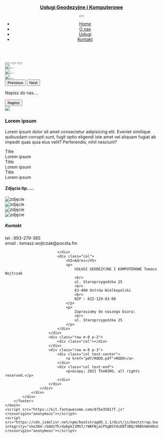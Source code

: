 <!DOCTYPE html>
<html>
<head>
    <meta charset='utf-8'>
    <meta http-equiv='X-UA-Compatible' content='IE=edge'>
    <title>Usługi Geodezyjne i Komputerowe</title>
    <meta name='viewport' content='width=device-width, initial-scale=1'>
    <link href="https://cdn.jsdelivr.net/npm/bootstrap@5.1.1/dist/css/bootstrap.min.css" rel="stylesheet" integrity="sha384-F3w7mX95PdgyTmZZMECAngseQB83DfGTowi0iMjiWaeVhAn4FJkqJByhZMI3AhiU" crossorigin="anonymous">
    <link rel='stylesheet' type='text/css' media='screen' href='main.css'>
</head>
<body>
    <main>
        <header class="sticky-top">
            <nav class="navbar navbar-expand-lg navbar-dark color-rgb-navbar">
                <div class="container">
                    <a class="navbar-brand" href="#">
                        <h3>Usługi Geodezyjne i Komputerowe</h3>
                    </a>
                    <button class="navbar-toggler" type="button" data-bs-toggle="collapse" data-bs-target="#navbarNav" aria-controls="navbarNav" aria-expanded="false" aria-label="Toggle navigation">
                        <span class="navbar-toggler-icon"></span>
                    </button>
                    <div class="collapse navbar-collapse flex-row-reverse" id="navbarNav">
                        <ul class="navbar-nav">
                            <li class="nav-item nav-item-size nav-item-border-active">
                                <a class="nav-link active text-center" href="index.html">
                                    <i class="fas fa-home fa-3x"></i>
                                    <div class="">Home</div>
                                </a>
                            </li>
                            <li class="nav-item nav-item-size text-center">
                                <a class="nav-link active" href="subpages/info.html">
                                    <i class="fas fa-info fa-3x"></i>
                                    <div class="">O nas</div>
                                </a>
                            </li>
                            <li class="nav-item nav-item-size">
                                <a class="nav-link active text-center" href="subpages/services.html">
                                    <i class="fas fa-chart-pie fa-3x"></i>
                                    <div class="">Usługi</div>
                                </a>
                            </li>
                            <li class="nav-item nav-item-size">
                                <a class="nav-link active text-center" href="subpages/contact.html">
                                    <i class="fas fa-phone fa-3x"></i>
                                    <div class="">Kontakt</div>
                                </a>
                            </li>
                        </ul>
                    </div>
                </div>
            </nav>
        </header>
        <article>
            <div id="carouselExampleIndicators" class="carousel slide" data-bs-ride="carousel">
                <div class="carousel-indicators">
                    <button type="button" data-bs-target="#carouselExampleIndicators" data-bs-slide-to="0" class="active" aria-current="true" aria-label="Slide 1"></button>
                    <button type="button" data-bs-target="#carouselExampleIndicators" data-bs-slide-to="1" aria-label="Slide 2"></button>
                    <button type="button" data-bs-target="#carouselExampleIndicators" data-bs-slide-to="2" aria-label="Slide 3"></button>
                </div>
                <div class="carousel-inner">
                    <div class="carousel-item active">
                        <img src="assets/images/baner-1.jpg" class="d-block w-100" alt="...">
                    </div>
                    <div class="carousel-item">
                        <img src="assets/images/baner-2.jpg" class="d-block w-100" alt="...">
                    </div>
                    <div class="carousel-item">
                        <img src="assets/images/baner-3.jpg" class="d-block w-100" alt="...">
                    </div>
                </div>
                <button class="carousel-control-prev" type="button" data-bs-target="#carouselExampleIndicators" data-bs-slide="prev">
                    <span class="carousel-control-prev-icon" aria-hidden="true"></span>
                    <span class="visually-hidden">Previous</span>
                </button>
                <button class="carousel-control-next" type="button" data-bs-target="#carouselExampleIndicators" data-bs-slide="next">
                    <span class="carousel-control-next-icon" aria-hidden="true"></span>
                    <span class="visually-hidden">Next</span>
                </button>
            </div>
            <div class="divs-stoper"></div>
            <div class="contact-eamil-section">
                <div class="row p-5 m-0">
                    <div class="col text-end">
                        <p class="fs-1 m-0">Napisz do nas....</p>
                    </div>
                    <div class="col d-flex">
                        <button type="button" class="btn btn-secondary">Napisz</button>
                    </div>
                </div>
            </div>
            <div class="divs-stoper"></div>
            <div class="main-content-section">
                <div class="container p-3">
                    <div class="row">
                      <div class="col-md">
                          <img src="assets/images/zdjecie-2.jpg" class="img-fluid">
                      </div>
                      <div class="col-md">
                          <h3>Lorem ipsum</h3>
                          <div class="footer-beetwen-lines"></div>
                          <p>Lorem ipsum dolor sit amet consectetur adipisicing elit. Eveniet similique quibusdam corrupti sunt, fugit optio eligendi iste amet vel aliquam fugiat ab impedit quas quia eius velit? Perferendis, nihil nesciunt? </p>
                      </div>
                    </div>
                </div>
            </div>
            <div class="divs-stoper"></div>
            <div class="parallax-effect opacity-50" style="background-image: url(assets/parralax/parallax-2.jpg)">
                <div class="w-100 pad-80">
                    <div class="row m-0">
                        <div class="col">
                            <div class="circle-box rounded-circle border text-center margin-auto">
                                Title
                                </br>
                                Lorem ipsum
                            </div>
                        </div>
                        <div class="col d-none d-sm-block">
                            <div class="circle-box rounded-circle border text-center margin-auto">
                                Title
                                </br>
                                Lorem ipsum
                            </div>
                        </div>
                    </div>
                    <div class="row m-0">
                        <div class="col">
                            <div class="circle-box rounded-circle border text-center margin-auto">
                                Title 
                                </br>
                                Lorem ipsum
                            </div>
                        </div>
                    </div>
                </div>
            </div>
            <div class="divs-stoper"></div>
            <div class="container p-5">
                <div class="row">
                    <div class="col text-center"><h4>Zdjęcia itp.....</h4></div>
                </div>
                <div class="row">
                    <div class="col-md mrg-top">
                        <img src="assets/images/zdjecie-1.jpg" class="img-fluid" alt="zdjęcie">
                    </div>
                    <div class="col-md mrg-top">
                        <img src="assets/images/zdjecie-3.jpg" class="img-fluid" alt="zdjęcie">
                    </div>
                </div>
                <div class="row">
                    <div class="col-md mrg-top">
                        <img src="assets/images/zdjecie-4.jpg" class="img-fluid" alt="zdjęcie">
                    </div>
                    <div class="col-md mrg-top">
                        <img src="assets/images/zdjecie-6.jpg" class="img-fluid" alt="zdjęcie">
                    </div>
                </div>
            </div>
        </article>
        <footer>
            <div class="parallax-effect position-relative" style="background-image: url(assets/parralax/parallax-1.jpg); height: 550px;">
                <div class="footer-section position-absolute bottom-0 start-50 translate-middle-x w-100">
                    <div class="container text-center">
                        <div class="row m-0 p-2">
                            <div class="col">
                                <h5>Kontakt</h5>
                                <p>
                                    tel : 693-279-365
                                    <br>
                                    email : tomasz.wojtczak@poczta.fm
                                </p>
                            </div>
                            <div class="col-1">
    
                            </div>
                            <div class="col">
                                <h5>Adres</h5>
                                <p>
                                    USŁUGI GEODEZYJNE I KOMPUTEROWE Tomasz Wojtczak
                                    <br>
                                    ul. Staroprzygodzka 25
                                    <br>
                                    63-400 Ostrów Wielkopolski
                                    <br>
                                    NIP : 622-129-83-08
                                </p>
                                <p>
                                    Zapraszamy do naszego biura:
                                    <br>
                                    ul. Staroprzygodzka 25
                                </p>
                            </div>
                        </div>
                        <div class="row m-0 p-2">
                            <div class="col"></div>
                        </div>
                        <div class="row m-0 p-3">
                            <div class="col text-center">
                                <a href="pdf/RODO.pdf">RODO</a>
                            </div>
                            <div class="col text-end">
                                <p>&copy; 2021 TheN3RO, all rights reserved.</p>
                            </div>
                        </div>
                    </div>
                </div>
            </div>
        </footer>
    </main>
    <script src="https://kit.fontawesome.com/875e35017f.js" crossorigin="anonymous"></script>
    <script src="https://cdn.jsdelivr.net/npm/bootstrap@5.1.1/dist/js/bootstrap.bundle.min.js" integrity="sha384-/bQdsTh/da6pkI1MST/rWKFNjaCP5gBSY4sEBT38Q/9RBh9AH40zEOg7Hlq2THRZ" crossorigin="anonymous"></script>
</body>
</html>
